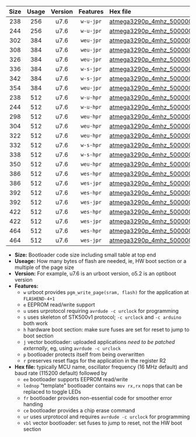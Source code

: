 |Size|Usage|Version|Features|Hex file|
|:-:|:-:|:-:|:-:|:--|
|238|256|u7.6|`w-u-jpr`|[atmega3290p_4mhz_500000bps_ur_vbl.hex](https://raw.githubusercontent.com/stefanrueger/urboot/main//atmega3290p_4mhz_500000bps_ur_vbl.hex)|
|244|256|u7.6|`w-u-jpr`|[atmega3290p_4mhz_500000bps_lednop_ur_vbl.hex](https://raw.githubusercontent.com/stefanrueger/urboot/main//atmega3290p_4mhz_500000bps_lednop_ur_vbl.hex)|
|302|384|u7.6|`weu-jpr`|[atmega3290p_4mhz_500000bps_ee_ur_vbl.hex](https://raw.githubusercontent.com/stefanrueger/urboot/main//atmega3290p_4mhz_500000bps_ee_ur_vbl.hex)|
|308|384|u7.6|`weu-jpr`|[atmega3290p_4mhz_500000bps_ee_lednop_ur_vbl.hex](https://raw.githubusercontent.com/stefanrueger/urboot/main//atmega3290p_4mhz_500000bps_ee_lednop_ur_vbl.hex)|
|326|384|u7.6|`weu-jpr`|[atmega3290p_4mhz_500000bps_ee_lednop_fr_ur_vbl.hex](https://raw.githubusercontent.com/stefanrueger/urboot/main//atmega3290p_4mhz_500000bps_ee_lednop_fr_ur_vbl.hex)|
|336|384|u7.6|`w-s-jpr`|[atmega3290p_4mhz_500000bps_vbl.hex](https://raw.githubusercontent.com/stefanrueger/urboot/main//atmega3290p_4mhz_500000bps_vbl.hex)|
|342|384|u7.6|`w-s-jpr`|[atmega3290p_4mhz_500000bps_lednop_vbl.hex](https://raw.githubusercontent.com/stefanrueger/urboot/main//atmega3290p_4mhz_500000bps_lednop_vbl.hex)|
|354|384|u7.6|`weu-jpr`|[atmega3290p_4mhz_500000bps_ee_lednop_fr_ce_ur_vbl.hex](https://raw.githubusercontent.com/stefanrueger/urboot/main//atmega3290p_4mhz_500000bps_ee_lednop_fr_ce_ur_vbl.hex)|
|238|512|u7.6|`w-u-hpr`|[atmega3290p_4mhz_500000bps_ur.hex](https://raw.githubusercontent.com/stefanrueger/urboot/main//atmega3290p_4mhz_500000bps_ur.hex)|
|244|512|u7.6|`w-u-hpr`|[atmega3290p_4mhz_500000bps_lednop_ur.hex](https://raw.githubusercontent.com/stefanrueger/urboot/main//atmega3290p_4mhz_500000bps_lednop_ur.hex)|
|298|512|u7.6|`weu-hpr`|[atmega3290p_4mhz_500000bps_ee_ur.hex](https://raw.githubusercontent.com/stefanrueger/urboot/main//atmega3290p_4mhz_500000bps_ee_ur.hex)|
|304|512|u7.6|`weu-hpr`|[atmega3290p_4mhz_500000bps_ee_lednop_ur.hex](https://raw.githubusercontent.com/stefanrueger/urboot/main//atmega3290p_4mhz_500000bps_ee_lednop_ur.hex)|
|322|512|u7.6|`weu-hpr`|[atmega3290p_4mhz_500000bps_ee_lednop_fr_ur.hex](https://raw.githubusercontent.com/stefanrueger/urboot/main//atmega3290p_4mhz_500000bps_ee_lednop_fr_ur.hex)|
|332|512|u7.6|`w-s-hpr`|[atmega3290p_4mhz_500000bps.hex](https://raw.githubusercontent.com/stefanrueger/urboot/main//atmega3290p_4mhz_500000bps.hex)|
|338|512|u7.6|`w-s-hpr`|[atmega3290p_4mhz_500000bps_lednop.hex](https://raw.githubusercontent.com/stefanrueger/urboot/main//atmega3290p_4mhz_500000bps_lednop.hex)|
|350|512|u7.6|`weu-hpr`|[atmega3290p_4mhz_500000bps_ee_lednop_fr_ce_ur.hex](https://raw.githubusercontent.com/stefanrueger/urboot/main//atmega3290p_4mhz_500000bps_ee_lednop_fr_ce_ur.hex)|
|386|512|u7.6|`wes-hpr`|[atmega3290p_4mhz_500000bps_ee.hex](https://raw.githubusercontent.com/stefanrueger/urboot/main//atmega3290p_4mhz_500000bps_ee.hex)|
|386|512|u7.6|`wes-jpr`|[atmega3290p_4mhz_500000bps_ee_vbl.hex](https://raw.githubusercontent.com/stefanrueger/urboot/main//atmega3290p_4mhz_500000bps_ee_vbl.hex)|
|392|512|u7.6|`wes-hpr`|[atmega3290p_4mhz_500000bps_ee_lednop.hex](https://raw.githubusercontent.com/stefanrueger/urboot/main//atmega3290p_4mhz_500000bps_ee_lednop.hex)|
|392|512|u7.6|`wes-jpr`|[atmega3290p_4mhz_500000bps_ee_lednop_vbl.hex](https://raw.githubusercontent.com/stefanrueger/urboot/main//atmega3290p_4mhz_500000bps_ee_lednop_vbl.hex)|
|422|512|u7.6|`wes-hpr`|[atmega3290p_4mhz_500000bps_ee_lednop_fr.hex](https://raw.githubusercontent.com/stefanrueger/urboot/main//atmega3290p_4mhz_500000bps_ee_lednop_fr.hex)|
|422|512|u7.6|`wes-jpr`|[atmega3290p_4mhz_500000bps_ee_lednop_fr_vbl.hex](https://raw.githubusercontent.com/stefanrueger/urboot/main//atmega3290p_4mhz_500000bps_ee_lednop_fr_vbl.hex)|
|464|512|u7.6|`wes-hpr`|[atmega3290p_4mhz_500000bps_ee_lednop_fr_ce.hex](https://raw.githubusercontent.com/stefanrueger/urboot/main//atmega3290p_4mhz_500000bps_ee_lednop_fr_ce.hex)|
|464|512|u7.6|`wes-jpr`|[atmega3290p_4mhz_500000bps_ee_lednop_fr_ce_vbl.hex](https://raw.githubusercontent.com/stefanrueger/urboot/main//atmega3290p_4mhz_500000bps_ee_lednop_fr_ce_vbl.hex)|

- **Size:** Bootloader code size including small table at top end
- **Useage:** How many bytes of flash are needed, ie, HW boot section or a multiple of the page size
- **Version:** For example, u7.6 is an urboot version, o5.2 is an optiboot version
- **Features:**
  + `w` urboot provides `pgm_write_page(sram, flash)` for the application at `FLASHEND-4+1`
  + `e` EEPROM read/write support
  + `u` uses urprotocol requiring `avrdude -c urclock` for programming
  + `s` uses skeleton of STK500v1 protocol; `-c urclock` and `-c arduino` both work
  + `h` hardware boot section: make sure fuses are set for reset to jump to boot section
  + `j` vector bootloader: uploaded applications *need to be patched externally*, eg, using `avrdude -c urclock`
  + `p` bootloader protects itself from being overwritten
  + `r` preserves reset flags for the application in the register R2
- **Hex file:** typically MCU name, oscillator frequency (16 MHz default) and baud rate (115200 default) followed by
  + `ee` bootloader supports EEPROM read/write
  + `lednop` "template" bootloader contains `mov rx,rx` nops that can be replaced to toggle LEDs
  + `fr` bootloader provides non-essential code for smoother error handing
  + `ce` bootloader provides a chip erase command
  + `ur` uses urprotocol and requires `avrdude -c urclock` for programming
  + `vbl` vector bootloader: set fuses to jump to reset, not the HW boot section
